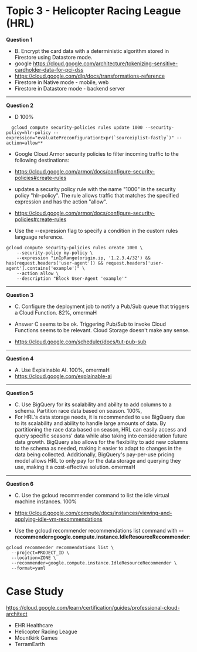 # Topic 3 - Helicopter Racing League (HRL)

**Question 1**

- B. Encrypt the card data with a deterministic algorithm stored in Firestore using Datastore mode.
- google https://cloud.google.com/architecture/tokenizing-sensitive-cardholder-data-for-pci-dss
- https://cloud.google.com/dlp/docs/transformations-reference
- Firestore in Native mode - mobile, web
- Firestore in Datastore mode - backend server

<hr />

**Question 2**

- D 100%

```
  gcloud compute security-policies rules update 1000 --security-policy=hlr-policy --expression="evaluatePreconfigurationExpr(`sourceiplist-fastly`)" --action=allow**
```

- Google Cloud Armor security policies to filter incoming traffic to the following destinations:
- https://cloud.google.com/armor/docs/configure-security-policies#create-rules

- updates a security policy rule with the name "1000" in the security policy "hlr-policy". The rule allows traffic that matches the specified expression and has the action "allow".

- https://cloud.google.com/armor/docs/configure-security-policies#create-rules

- Use the --expression flag to specify a condition in the custom rules language reference.

```
gcloud compute security-policies rules create 1000 \
    --security-policy my-policy \
    --expression "inIpRange(origin.ip, '1.2.3.4/32') && has(request.headers['user-agent']) && request.headers['user-agent'].contains('example')" \
    --action allow \
    --description "Block User-Agent 'example'"
```

<hr />

**Question 3**

- C. Configure the deployment job to notify a Pub/Sub queue that triggers a Cloud Function. 82%, omermaH

- Answer C seems to be ok. Triggering Pub/Sub to invoke Cloud Functions seems to be relevant. Cloud Storage doesn't make any sense.
- https://cloud.google.com/scheduler/docs/tut-pub-sub

<hr />

**Question 4**

- A. Use Explainable AI. 100%, omermaH
- https://cloud.google.com/explainable-ai

<hr />

**Question 5**

- C. Use BigQuery for its scalability and ability to add columns to a schema. Partition race data based on season. 100%,
- For HRL's data storage needs, it is recommended to use BigQuery due to its scalability and ability to handle large amounts of data. By partitioning the race data based on season, HRL can easily access and query specific seasons' data while also taking into consideration future data growth. BigQuery also allows for the flexibility to add new columns to the schema as needed, making it easier to adapt to changes in the data being collected. Additionally, BigQuery's pay-per-use pricing model allows HRL to only pay for the data storage and querying they use, making it a cost-effective solution. omermaH

<hr />

**Question 6**

- C. Use the gcloud recommender command to list the idle virtual machine instances. 100%
- https://cloud.google.com/compute/docs/instances/viewing-and-applying-idle-vm-recommendations

- Use the gcloud recommender recommendations list command with **--recommender=google.compute.instance.IdleResourceRecommender**:

```
gcloud recommender recommendations list \
  --project=PROJECT_ID \
  --location=ZONE \
  --recommender=google.compute.instance.IdleResourceRecommender \
  --format=yaml
```

# Case Study

https://cloud.google.com/learn/certification/guides/professional-cloud-architect

- EHR Healthcare
- Helicopter Racing League
- Mountkirk Games
- TerramEarth
